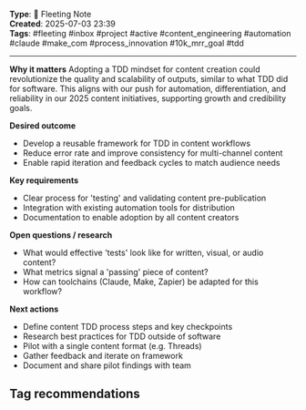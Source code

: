 

**Type**: 🧠 Fleeting Note  
**Created**: 2025-07-03 23:39  
**Tags**: #fleeting #inbox  #project #active #content_engineering #automation #claude #make_com #process_innovation #10k_mrr_goal #tdd 

---


**Why it matters** Adopting a TDD mindset for content creation could revolutionize the quality and scalability of outputs, similar to what TDD did for software. This aligns with our push for automation, differentiation, and reliability in our 2025 content initiatives, supporting growth and credibility goals.

**Desired outcome**

- Develop a reusable framework for TDD in content workflows
- Reduce error rate and improve consistency for multi-channel content
- Enable rapid iteration and feedback cycles to match audience needs

**Key requirements**

- Clear process for 'testing' and validating content pre-publication
- Integration with existing automation tools for distribution
- Documentation to enable adoption by all content creators

**Open questions / research**

- What would effective 'tests' look like for written, visual, or audio content?
- What metrics signal a 'passing' piece of content?
- How can toolchains (Claude, Make, Zapier) be adapted for this workflow?

**Next actions**

- Define content TDD process steps and key checkpoints
- Research best practices for TDD outside of software
- Pilot with a single content format (e.g. Threads)
- Gather feedback and iterate on framework
- Document and share pilot findings with team

## Tag recommendations


